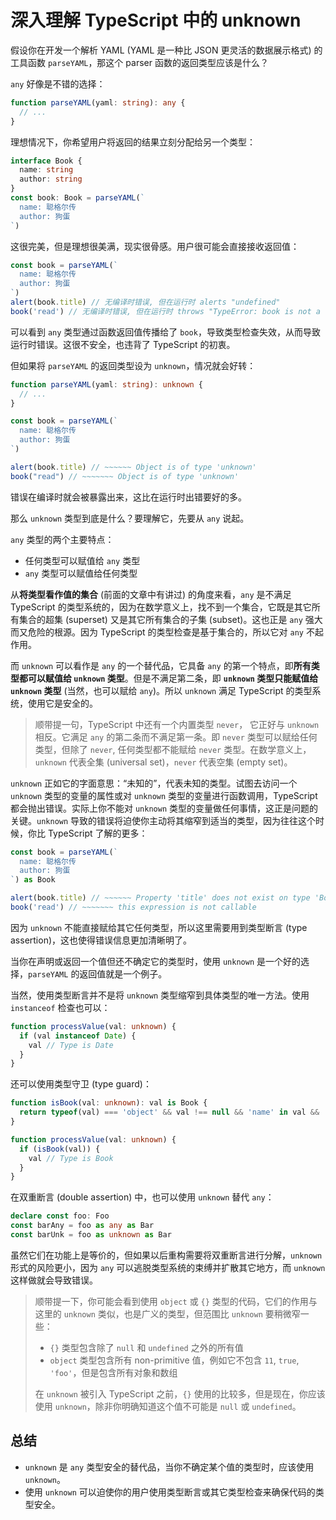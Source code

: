 # 深入理解 TypeScript 中的 unknown
<PubDate date="2021/05/26"/>

假设你在开发一个解析 YAML (YAML 是一种比 JSON 更灵活的数据展示格式) 的工具函数 `parseYAML`，那这个 parser 函数的返回类型应该是什么？

 `any` 好像是不错的选择：

```ts
function parseYAML(yaml: string): any {
  // ...
}
```
理想情况下，你希望用户将返回的结果立刻分配给另一个类型：

```ts
interface Book {
  name: string
  author: string
}
const book: Book = parseYAML(`
  name: 聪格尔传
  author: 狗蛋
`)
```
这很完美，但是理想很美满，现实很骨感。用户很可能会直接接收返回值：

```ts
const book = parseYAML(`
  name: 聪格尔传
  author: 狗蛋
`)
alert(book.title) // 无编译时错误, 但在运行时 alerts "undefined"
book('read') // 无编译时错误, 但在运行时 throws "TypeError: book is not a function"
```
可以看到 `any` 类型通过函数返回值传播给了 `book`，导致类型检查失效，从而导致运行时错误。这很不安全，也违背了 TypeScript 的初衷。

但如果将 `parseYAML` 的返回类型设为 `unknown`，情况就会好转：

```ts
function parseYAML(yaml: string): unknown {
  // ...
}

const book = parseYAML(`
  name: 聪格尔传
  author: 狗蛋
`)

alert(book.title) // ~~~~~~ Object is of type 'unknown'
book("read") // ~~~~~~~ Object is of type 'unknown'
```
错误在编译时就会被暴露出来，这比在运行时出错要好的多。

那么 `unknown` 类型到底是什么？要理解它，先要从 `any` 说起。

`any` 类型的两个主要特点：

- 任何类型可以赋值给 `any` 类型
- `any` 类型可以赋值给任何类型

从**将类型看作值的集合** (前面的文章中有讲过) 的角度来看，`any` 是不满足 TypeScript 的类型系统的，因为在数学意义上，找不到一个集合，它既是其它所有集合的超集 (superset) 又是其它所有集合的子集 (subset)。这也正是 `any` 强大而又危险的根源。因为 TypeScript 的类型检查是基于集合的，所以它对 `any` 不起作用。

而 `unknown` 可以看作是 `any` 的一个替代品，它具备 `any` 的第一个特点，即**所有类型都可以赋值给 `unknown` 类型**。但是不满足第二条，即 **`unknown` 类型只能赋值给 `unknown` 类型** (当然，也可以赋给 `any`)。所以 `unknown` 满足 TypeScript 的类型系统，使用它是安全的。

> 顺带提一句，TypeScript 中还有一个内置类型 `never`， 它正好与 `unknown` 相反。它满足 `any` 的第二条而不满足第一条。即 `never` 类型可以赋给任何类型，但除了 `never`, 任何类型都不能赋给 `never` 类型。在数学意义上，`unknown` 代表全集 (universal set)，`never` 代表空集 (empty set)。


`unknown` 正如它的字面意思：“未知的”，代表未知的类型。试图去访问一个 `unknown` 类型的变量的属性或对 `unknown` 类型的变量进行函数调用，TypeScript 都会抛出错误。实际上你不能对 `unknown` 类型的变量做任何事情，这正是问题的关键。`unknown` 导致的错误将迫使你主动将其缩窄到适当的类型，因为往往这个时候，你比 TypeScript 了解的更多：

```ts
const book = parseYAML(`
  name: 聪格尔传
  author: 狗蛋
`) as Book

alert(book.title) // ~~~~~~ Property 'title' does not exist on type 'Book'
book('read') // ~~~~~~~ this expression is not callable
```
因为 `unknown` 不能直接赋给其它任何类型，所以这里需要用到类型断言 (type assertion)，这也使得错误信息更加清晰明了。

当你在声明或返回一个值但还不确定它的类型时，使用 `unknown` 是一个好的选择，`parseYAML` 的返回值就是一个例子。

当然，使用类型断言并不是将 `unknown` 类型缩窄到具体类型的唯一方法。使用 `instanceof` 检查也可以：

```ts
function processValue(val: unknown) {
  if (val instanceof Date) {
    val // Type is Date
  }
}
```
还可以使用类型守卫 (type guard)：

```ts
function isBook(val: unknown): val is Book {
  return typeof(val) === 'object' && val !== null && 'name' in val && 'author' in val
}

function processValue(val: unknown) {
  if (isBook(val)) {
    val // Type is Book
  }
}
```
在双重断言 (double assertion) 中，也可以使用 `unknown` 替代 `any`：

```ts
declare const foo: Foo
const barAny = foo as any as Bar
const barUnk = foo as unknown as Bar
```
虽然它们在功能上是等价的，但如果以后重构需要将双重断言进行分解，`unknown` 形式的风险更小，因为 `any` 可以逃脱类型系统的束缚并扩散其它地方，而 `unknown` 这样做就会导致错误。

> 顺带提一下，你可能会看到使用 `object` 或 `{}` 类型的代码，它们的作用与这里的 `unknown` 类似，也是广义的类型，但范围比 `unknown` 要稍微窄一些：
> - `{}` 类型包含除了 `null` 和 `undefined` 之外的所有值
> - `object` 类型包含所有 non-primitive 值，例如它不包含 `11`, `true`, `'foo'`，但是包含所有对象和数组
>
> 在 `unknown` 被引入 TypeScript 之前，`{}` 使用的比较多，但是现在，你应该使用 `unknown`，除非你明确知道这个值不可能是 `null` 或 `undefined`。

## 总结

- `unknown` 是 `any` 类型安全的替代品，当你不确定某个值的类型时，应该使用 `unknown`。
- 使用 `unknown` 可以迫使你的用户使用类型断言或其它类型检查来确保代码的类型安全。

